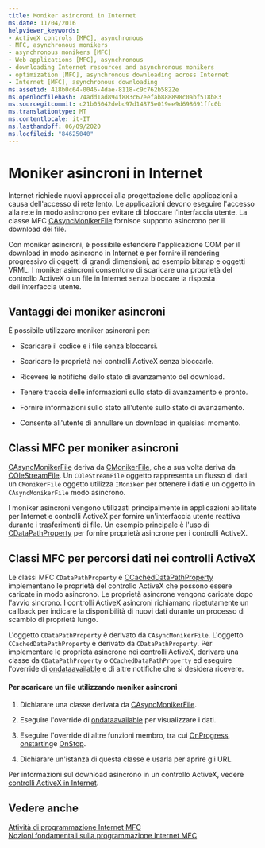 ```yaml
---
title: Moniker asincroni in Internet
ms.date: 11/04/2016
helpviewer_keywords:
- ActiveX controls [MFC], asynchronous
- MFC, asynchronous monikers
- asynchronous monikers [MFC]
- Web applications [MFC], asynchronous
- downloading Internet resources and asynchronous monikers
- optimization [MFC], asynchronous downloading across Internet
- Internet [MFC], asynchronous downloading
ms.assetid: 418b0c64-0046-4dae-8118-c9c762b5822e
ms.openlocfilehash: 74add1ad894f883c67eefab888898c0abf518b83
ms.sourcegitcommit: c21b05042debc97d14875e019ee9d698691ffc0b
ms.translationtype: MT
ms.contentlocale: it-IT
ms.lasthandoff: 06/09/2020
ms.locfileid: "84625040"
---
```

# <a name="asynchronous-monikers-on-the-internet"></a>Moniker asincroni in Internet

Internet richiede nuovi approcci alla progettazione delle applicazioni a causa dell'accesso di rete lento. Le applicazioni devono eseguire l'accesso alla rete in modo asincrono per evitare di bloccare l'interfaccia utente. La classe MFC [CAsyncMonikerFile](reference/casyncmonikerfile-class.md) fornisce supporto asincrono per il download dei file.

Con moniker asincroni, è possibile estendere l'applicazione COM per il download in modo asincrono in Internet e per fornire il rendering progressivo di oggetti di grandi dimensioni, ad esempio bitmap e oggetti VRML. I moniker asincroni consentono di scaricare una proprietà del controllo ActiveX o un file in Internet senza bloccare la risposta dell'interfaccia utente.

## <a name="advantages-of-asynchronous-monikers"></a>Vantaggi dei moniker asincroni

È possibile utilizzare moniker asincroni per:

- Scaricare il codice e i file senza bloccarsi.

- Scaricare le proprietà nei controlli ActiveX senza bloccarle.

- Ricevere le notifiche dello stato di avanzamento del download.

- Tenere traccia delle informazioni sullo stato di avanzamento e pronto.

- Fornire informazioni sullo stato all'utente sullo stato di avanzamento.

- Consente all'utente di annullare un download in qualsiasi momento.

## <a name="mfc-classes-for-asynchronous-monikers"></a>Classi MFC per moniker asincroni

[CAsyncMonikerFile](reference/casyncmonikerfile-class.md) deriva da [CMonikerFile](reference/cmonikerfile-class.md), che a sua volta deriva da [COleStreamFile](reference/colestreamfile-class.md). Un `COleStreamFile` oggetto rappresenta un flusso di dati. un `CMonikerFile` oggetto utilizza `IMoniker` per ottenere i dati e un oggetto in `CAsyncMonikerFile` modo asincrono.

I moniker asincroni vengono utilizzati principalmente in applicazioni abilitate per Internet e controlli ActiveX per fornire un'interfaccia utente reattiva durante i trasferimenti di file. Un esempio principale è l'uso di [CDataPathProperty](reference/cdatapathproperty-class.md) per fornire proprietà asincrone per i controlli ActiveX.

## <a name="mfc-classes-for-data-paths-in-activex-controls"></a>Classi MFC per percorsi dati nei controlli ActiveX

Le classi MFC `CDataPathProperty` e [CCachedDataPathProperty](reference/ccacheddatapathproperty-class.md) implementano le proprietà del controllo ActiveX che possono essere caricate in modo asincrono. Le proprietà asincrone vengono caricate dopo l'avvio sincrono. I controlli ActiveX asincroni richiamano ripetutamente un callback per indicare la disponibilità di nuovi dati durante un processo di scambio di proprietà lungo.

L'oggetto `CDataPathProperty` è derivato da `CAsyncMonikerFile`. L'oggetto `CCachedDataPathProperty` è derivato da `CDataPathProperty`. Per implementare le proprietà asincrone nei controlli ActiveX, derivare una classe da `CDataPathProperty` o `CCachedDataPathProperty` ed eseguire l'override di [ondataavailable](reference/casyncmonikerfile-class.md#ondataavailable) e di altre notifiche che si desidera ricevere.

#### <a name="to-download-a-file-using-asynchronous-monikers"></a>Per scaricare un file utilizzando moniker asincroni

1. Dichiarare una classe derivata da [CAsyncMonikerFile](reference/casyncmonikerfile-class.md).

1. Eseguire l'override di [ondataavailable](reference/casyncmonikerfile-class.md#ondataavailable) per visualizzare i dati.

1. Eseguire l'override di altre funzioni membro, tra cui [OnProgress](reference/casyncmonikerfile-class.md#onprogress), [onstarting](reference/casyncmonikerfile-class.md#onstartbinding)e [OnStop](reference/casyncmonikerfile-class.md#onstopbinding).

1. Dichiarare un'istanza di questa classe e usarla per aprire gli URL.

Per informazioni sul download asincrono in un controllo ActiveX, vedere [controlli ActiveX in Internet](activex-controls-on-the-internet.md).

## <a name="see-also"></a>Vedere anche

[Attività di programmazione Internet MFC](mfc-internet-programming-tasks.md)<br/>
[Nozioni fondamentali sulla programmazione Internet MFC](mfc-internet-programming-basics.md)
